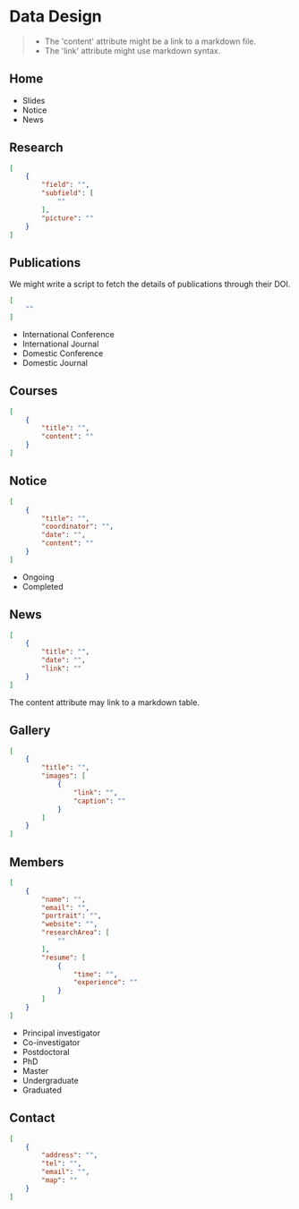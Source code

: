 # Data Design

> - The 'content' attribute might be a link to a markdown file.
> - The 'link' attribute might use markdown syntax.

## Home

- Slides
- Notice
- News

## Research

```json
[
    {
        "field": "",
        "subfield": [
            ""
        ],
        "picture": ""
    }
]
```

## Publications

We might write a script to fetch the details of publications through their DOI.

```json
[
    ""
]
```

- International Conference
- International Journal
- Domestic Conference
- Domestic Journal

## Courses

```json
[
    {
        "title": "",
        "content": ""
    }
]
```

## Notice

```json
[
    {
        "title": "",
        "coordinator": "",
        "date": "",
        "content": ""
    }
]
```

- Ongoing
- Completed

## News

```json
[
    {
        "title": "",
        "date": "",
        "link": ""
    }
]
```

The content attribute may link to a markdown table.

## Gallery

```json
[
    {
        "title": "",
        "images": [
            {
                "link": "",
                "caption": ""
            }
        ]
    }
]
```

## Members

```json
[
    {
        "name": "",
        "email": "",
        "portrait": "",
        "website": "",
        "researchArea": [
            ""
        ],
        "resume": [
            {
                "time": "",
                "experience": ""
            }
        ]
    }
]
```

- Principal investigator
- Co-investigator
- Postdoctoral
- PhD
- Master
- Undergraduate
- Graduated

## Contact

```json
[
    {
        "address": "",
        "tel": "",
        "email": "",
        "map": ""
    }
]
```

